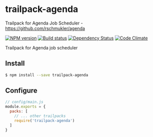 # trailpack-agenda
Trailpack for Agenda Job Scheduler - https://github.com/rschmukler/agenda

[![NPM version][npm-image]][npm-url]
[![Build status][ci-image]][ci-url]
[![Dependency Status][daviddm-image]][daviddm-url]
[![Code Climate][codeclimate-image]][codeclimate-url]

Trailpack for Agenda job scheduler

## Install

```sh
$ npm install --save trailpack-agenda
```

## Configure

```js
// config/main.js
module.exports = {
  packs: [
    // ... other trailpacks
    require('trailpack-agenda')
  ]
}
```

[npm-image]: https://img.shields.io/npm/v/trailpack-agenda.svg?style=flat-square
[npm-url]: https://npmjs.org/package/trailpack-agenda
[ci-image]: https://img.shields.io/travis//trailpack-agenda/master.svg?style=flat-square
[ci-url]: https://travis-ci.org//trailpack-agenda
[daviddm-image]: http://img.shields.io/david//trailpack-agenda.svg?style=flat-square
[daviddm-url]: https://david-dm.org//trailpack-agenda
[codeclimate-image]: https://img.shields.io/codeclimate/github//trailpack-agenda.svg?style=flat-square
[codeclimate-url]: https://codeclimate.com/github//trailpack-agenda

